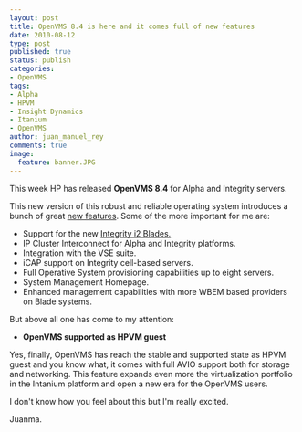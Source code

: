 ```yaml
---
layout: post
title: OpenVMS 8.4 is here and it comes full of new features
date: 2010-08-12
type: post
published: true
status: publish
categories:
- OpenVMS
tags:
- Alpha
- HPVM
- Insight Dynamics
- Itanium
- OpenVMS
author: juan_manuel_rey
comments: true
image:
  feature: banner.JPG
---
```

This week HP has released **OpenVMS 8.4** for Alpha and Integrity servers.

This new version of this robust and reliable operating system introduces
a bunch of great [new features](http://h71000.www7.hp.com/openvms/v84_features.html). Some of the more important for me are:

-   Support for the new [Integrity i2 Blades.](/2010/05/05/new-generation-integrity-servers/)
-   IP Cluster Interconnect for Alpha and Integrity platforms.
-   Integration with the VSE suite.
-   iCAP support on Integrity cell-based servers.
-   Full Operative System provisioning capabilities up to eight servers.
-   System Management Homepage.
-   Enhanced management capabilities with more WBEM based providers on Blade systems.

But above all one has come to my attention:

-   **OpenVMS supported as HPVM guest**

Yes, finally, OpenVMS has reach the stable and supported state as HPVM guest and you know what, it comes with full AVIO support both for storage and networking. This feature expands even more the virtualization portfolio in the Intanium platform and open a new era for the OpenVMS users.

I don't know how you feel about this but I'm really excited.

Juanma.
